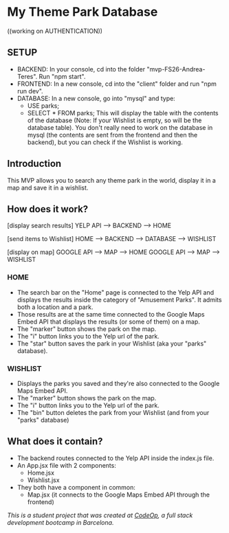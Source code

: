 # My Theme Park Database

((working on AUTHENTICATION))

## SETUP

- BACKEND: In your console, cd into the folder "mvp-FS26-Andrea-Teres". Run "npm start".
- FRONTEND: In a new console, cd into the "client" folder and run "npm run dev".
- DATABASE: In a new console, go into "mysql" and type:
  - USE parks;
  - SELECT \* FROM parks;
    This will display the table with the contents of the database (Note: If your Wishlist is empty, so will be the database table).
    You don't really need to work on the database in mysql (the contents are sent from the frontend and then the backend), but you can check if the Wishlist is working.

## Introduction

This MVP allows you to search any theme park in the world, display it in a map and save it in a wishlist.

## How does it work?

[display search results]
YELP API --> BACKEND --> HOME

[send items to Wishlist]
HOME --> BACKEND --> DATABASE --> WISHLIST

[display on map]
GOOGLE API --> MAP --> HOME
GOOGLE API --> MAP --> WISHLIST

### HOME

- The search bar on the "Home" page is connected to the Yelp API and displays the results inside the category of "Amusement Parks". It admits both a location and a park.
- Those results are at the same time connected to the Google Maps Embed API that displays the results (or some of them) on a map.
- The "marker" button shows the park on the map.
- The "i" button links you to the Yelp url of the park.
- The "star" button saves the park in your Wishlist (aka your "parks" database).

### WISHLIST

- Displays the parks you saved and they're also connected to the Google Maps Embed API.
- The "marker" button shows the park on the map.
- The "i" button links you to the Yelp url of the park.
- The "bin" button deletes the park from your Wishlist (and from your "parks" database)

## What does it contain?

- The backend routes connected to the Yelp API inside the index.js file.
- An App.jsx file with 2 components:
  - Home.jsx
  - Wishlist.jsx
- They both have a component in common:
  - Map.jsx (it connects to the Google Maps Embed API through the frontend)

_This is a student project that was created at [CodeOp](http://codeop.tech), a full stack development bootcamp in Barcelona._

